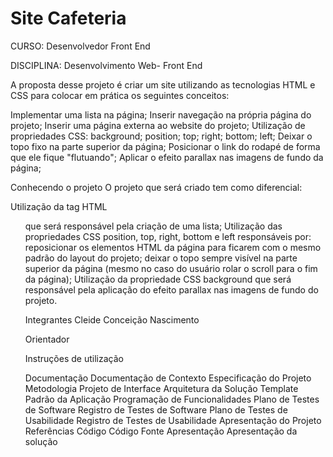# Site Cafeteria
CURSO: Desenvolvedor Front End

DISCIPLINA: Desenvolvimento Web- Front End


A proposta desse projeto é criar um site utilizando as tecnologias HTML e CSS para colocar em prática os seguintes conceitos:

Implementar uma lista na página;
Inserir navegação na própria página do projeto;
Inserir uma página externa ao website do projeto;
Utilização de propriedades CSS:
background;
position;
top;
right;
bottom;
left;
Deixar o topo fixo na parte superior da página;
Posicionar o link do rodapé de forma que ele fique "flutuando";
Aplicar o efeito parallax nas imagens de fundo da página;

Conhecendo o projeto
O projeto que será criado tem como diferencial:

Utilização da tag HTML <ul> que será responsável pela criação de uma lista;
Utilização das propriedades CSS position, top, right, bottom e left responsáveis por:
reposicionar os elementos HTML da página para ficarem com o mesmo padrão do layout do projeto;
deixar o topo sempre visível na parte superior da página (mesmo no caso do usuário rolar o scroll para o fim da página);
Utilização da propriedade CSS background que será responsável pela aplicação do efeito parallax nas imagens de fundo do projeto.


Integrantes
Cleide Conceição Nascimento

Orientador


Instruções de utilização


Documentação
Documentação de Contexto
Especificação do Projeto
Metodologia
Projeto de Interface
Arquitetura da Solução
Template Padrão da Aplicação
Programação de Funcionalidades
Plano de Testes de Software
Registro de Testes de Software
Plano de Testes de Usabilidade
Registro de Testes de Usabilidade
Apresentação do Projeto
Referências
Código
Código Fonte
Apresentação
Apresentação da solução
